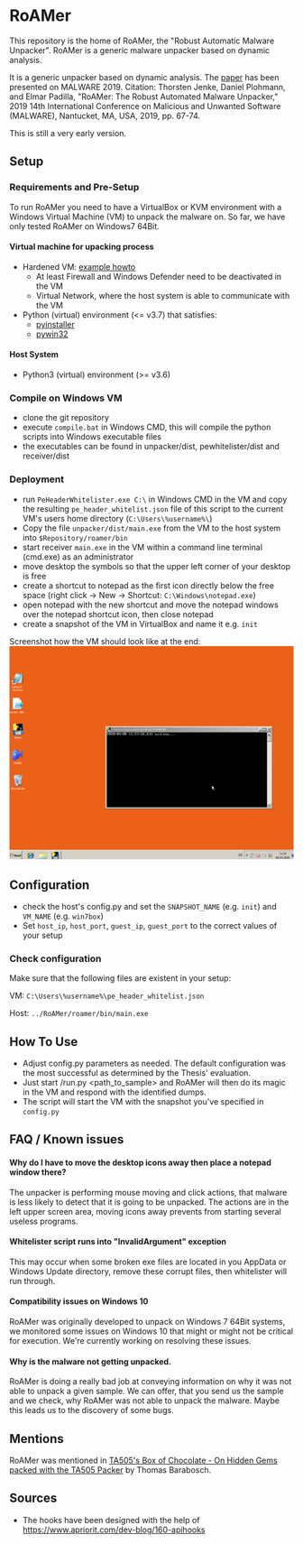 # RoAMer

This repository is the home of RoAMer, the "Robust Automatic Malware Unpacker". RoAMer is a generic malware unpacker based on dynamic analysis.

It is a generic unpacker based on dynamic analysis. The [paper](https://github.com/fkie-cad/RoAMer/blob/master/roamer.pdf) has been presented on MALWARE 2019.
Citation: Thorsten Jenke, Daniel Plohmann, and Elmar Padilla, "RoAMer: The Robust Automated Malware Unpacker," 2019 14th International Conference on Malicious and Unwanted Software (MALWARE), Nantucket, MA, USA, 2019, pp. 67-74.

This is still a very early version. 

## Setup
### Requirements and Pre-Setup
To run RoAMer you need to have a VirtualBox or KVM environment with a Windows Virtual Machine (VM) to unpack the malware on. So far, we have only tested RoAMer on Windows7 64Bit.

#### Virtual machine for upacking process
* Hardened VM: [example howto](https://byte-atlas.blogspot.com/2017/02/hardening-vbox-win7x64.html)
  * At least Firewall and Windows Defender need to be deactivated in the VM
  * Virtual Network, where the host system is able to communicate with the VM
* Python (virtual) environment (<= v3.7) that satisfies:
  * [pyinstaller](https://pypi.org/project/PyInstaller/)
  * [pywin32](https://pypi.org/project/pywin32/)

#### Host System
* Python3 (virtual) environment (>= v3.6)

### Compile on Windows VM
* clone the git repository
* execute `compile.bat` in Windows CMD, this will compile the python scripts into Windows executable files
* the executables can be found in unpacker/dist, pewhitelister/dist and receiver/dist

### Deployment
* run `PeHeaderWhitelister.exe C:\` in Windows CMD in the VM and copy the resulting `pe_header_whitelist.json` file of this script to the current VM's users home directory (`C:\Users\%username%\`)
* Copy the file `unpacker/dist/main.exe` from the VM to the host system into `$Repository/roamer/bin`
* start receiver `main.exe` in the VM within a command line terminal (cmd.exe) as an administrator
* move desktop the symbols so that the upper left corner of your desktop is free
* create a shortcut to notepad as the first icon directly below the free space (right click -> New -> Shortcut: `C:\Windows\notepad.exe`)
* open notepad with the new shortcut and move the notepad windows over the notepad shortcut icon, then close notepad
* create a snapshot of the VM in VirtualBox and name it e.g. `init`

Screenshot how the VM should look like at the end:
![Screenshot of vm](screenshot_desktop.png)

## Configuration
* check the host's config.py and set the `SNAPSHOT_NAME` (e.g. `init`) and `VM_NAME` (e.g. `win7box`)
* Set `host_ip`, `host_port`, `guest_ip`, `guest_port` to the correct values of your setup

### Check configuration
Make sure that the following files are existent in your setup:

VM:
  `C:\Users\%username%\pe_header_whitelist.json`

Host:
  `../RoAMer/roamer/bin/main.exe`

## How To Use
* Adjust config.py parameters as needed. The default configuration was the most successful as determined by the Thesis' evaluation.
* Just start /run.py <path_to_sample> and RoAMer will then do its magic in the VM and respond with the identified dumps.
 * The script will start the VM with the snapshot you've specified in `config.py`

## FAQ / Known issues
#### Why do I have to move the desktop icons away then place a notepad window there?
The unpacker is performing mouse moving and click actions, that malware is less likely to detect that it is going to be unpacked. The actions are in the left upper screen area, moving icons away prevents from starting several useless programs.

#### Whitelister script runs into "InvalidArgument" exception
This may occur when some broken exe files are located in you AppData or Windows Update directory, remove these corrupt files, then whitelister will run through.

#### Compatibility issues on Windows 10
RoAMer was originally developed to unpack on Windows 7 64Bit systems, we monitored some issues on Windows 10 that might or might not be critical for execution. We're currently working on resolving these issues.

#### Why is the malware not getting unpacked.
RoAMer is doing a really bad job at conveying information on why it was not able to unpack a given sample. We can offer, that you send us the sample and we check, why RoAMer was not able to unpack the malware. Maybe this leads us to the discovery of some bugs.

## Mentions
RoAMer was mentioned in [TA505's Box of Chocolate - On Hidden Gems packed with the TA505 Packer](https://www.telekom.com/en/blog/group/article/cybersecurity-ta505-s-box-of-chocolate-597672) by Thomas Barabosch.

## Sources
* The hooks have been designed with the help of  https://www.apriorit.com/dev-blog/160-apihooks
